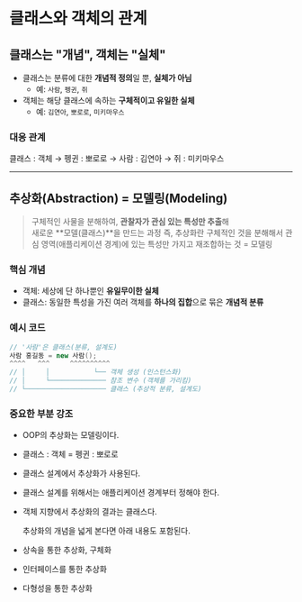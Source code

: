 # 클래스와 객체의 관계



## 클래스는 "개념", 객체는 "실체"
- 클래스는 분류에 대한 **개념적 정의**일 뿐, **실체가 아님**
  - 예: `사람`, `펭귄`, `쥐`
- 객체는 해당 클래스에 속하는 **구체적이고 유일한 실체**
  - 예: `김연아`, `뽀로로`, `미키마우스`
    

### 대응 관계
클래스 : 객체
→ 펭귄 : 뽀로로
→ 사람 : 김연아
→ 쥐 : 미키마우스



---



## 추상화(Abstraction) = 모델링(Modeling)

> 구체적인 사물을 분해하여, **관찰자가 관심 있는 특성만 추출**해  
> 새로운 **모델(클래스)**을 만드는 과정
> 즉, 추상화란 구체적인 것을 분해해서 관심 영역(애플리케이션 경계)에 있는 특성만 가지고 재조합하는 것 = 모델링

### 핵심 개념
- 객체: 세상에 단 하나뿐인 **유일무이한 실체**
- 클래스: 동일한 특성을 가진 여러 객체를 **하나의 집합**으로 묶은 **개념적 분류**


### 예시 코드
```java
// '사람'은 클래스(분류, 설계도)
사람 홍길동 = new 사람();
^^^^   ^^^     ^^^^^^^^^^
// │     │           └── 객체 생성 (인스턴스화)
// │     └────────────── 참조 변수 (객체를 가리킴)
// └──────────────────── 클래스 (추상적 분류, 설계도)

```

### 중요한 부분 강조
- OOP의 추상화는 모델링이다.
- 클래스 : 객체 = 펭귄 : 뽀로로
- 클래스 설계에서 추상화가 사용된다.
- 클래스 설계를 위해서는 애플리케이션 경계부터 정해야 한다.
- 객체 지향에서 추상화의 결과는 클래스다.

  추상화의 개념을 넓게 본다면 아래 내용도 포함된다.
- 상속을 통한 추상화, 구체화
- 인터페이스를 통한 추상화
- 다형성을 통한 추상화


